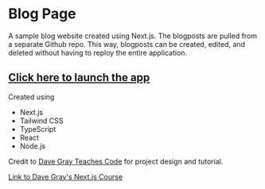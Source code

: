 # Blog Page

A sample blog website created using Next.js. The blogposts are pulled from a separate Github repo. This way, blogposts can be created, edited, and deleted without having to reploy the entire application.

## [Click here to launch the app](https://nextjs-blogproject.vercel.app/)

Created using

- Next.js
- Tailwind CSS
- TypeScript
- React
- Node.js

Credit to [Dave Gray Teaches Code](https://courses.davegray.codes/) for project design and tutorial.

[Link to Dave Gray's Next.js Course](https://www.youtube.com/watch?v=843nec-IvW0)

